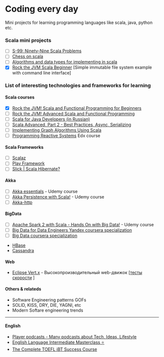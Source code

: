 # Coding every day

Mini projects for learning programming languages like scala, java, python etc.

### Scala mini projects

- [ ] [S-99: Ninety-Nine Scala Problems](scala-learn/)
- [ ] [Chess on scala](scala-chess/)
- [ ] [Algorithms and data types for implementing in scala](https://en.wikipedia.org/wiki/List_of_data_structures#Arrays)
- [x] [Rock the JVM Scala Beginner](rock-the-jvm-scala-beginner/) [Simple immutable file system example with command line interface]

### List of interesting technologies and frameworks for learning

#### Scala courses
- [X] [Rock the JVM! Scala and Functional Programming for Beginners](https://www.udemy.com/rock-the-jvm-scala-for-beginners)
- [ ] [Rock the JVM! Advanced Scala and Functional Programming](https://www.udemy.com/advanced-scala/)
- [ ] [Scala for Java Developers (in Russian)](https://www.udemy.com/scala-for-java-developers-ru)
- [ ] [Scala Advanced, Part 2 - Best Practices, Async, Serializing](https://www.udemy.com/scala-advanced-part-2/)
- [ ] [Implementing Graph Algorithms Using Scala](https://www.udemy.com/implementing-graph-algorithms-using-scala/)
- [ ] [Programming Reactive Systems](https://www.edx.org/course/programming-reactive-systems) Edx course

#### Scala Frameworks
- [ ] [Scalaz](http://eed3si9n.com/learning-scalaz/)
- [ ] [Play Framework](https://www.playframework.com/)
- [ ] [Slick | Scala Hibernate?](http://slick.lightbend.com/)

#### Akka
- [ ] [Akka essentials](https://www.udemy.com/akka-essentials/) - Udemy course
- [ ] [Akka Persistence with Scala!](https://www.udemy.com/akka-persistence/?couponCode=ROCKTHEJVM) - Udemy course
- [ ] [Akka-http](https://doc.akka.io/docs/akka-http/current/introduction.html)

#### BigData
- [ ] [Apache Spark 2 with Scala - Hands On with Big Data!](https://www.udemy.com/apache-spark-with-scala-hands-on-with-big-data/learn/v4/overview) - Udemy course
- [ ] [Big Data for Data Engineers Yandex coursera specialization](https://www.coursera.org/specializations/big-data-engineering)
- [ ] [Big Data coursera specialization](https://www.coursera.org/specializations/big-data)
- [HBase](https://hbase.apache.org/)
- [Cassandra](http://cassandra.apache.org/)

#### Web
- [Eclipse Vert.x](https://vertx.io/) - Высокопроизводительный web-движок  [[тесты скорости](https://www.techempower.com/benchmarks/#section=data-r17&hw=ph&test=query) ]

#### Others & relateds
- Software Engineering patterns GOFs
- SOLID, KISS, DRY, DIE, YAGNI, etc
- Modern Softare engineering trends

***
#### English
- [Player podcasts - Many podcasts about Tech, Ideas, Lifestyle](https://player.fm/)
- [English Language Intermediate Masterclass ⭐](https://www.udemy.com/english-language-intermediate/learn/v4/overview)
- [The Complete TOEFL iBT Success Course](https://www.udemy.com/the-complete-toefl-ibt-success-course/)
